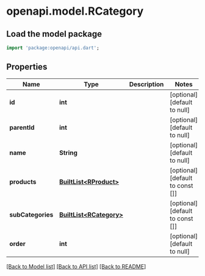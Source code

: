 # openapi.model.RCategory

## Load the model package
```dart
import 'package:openapi/api.dart';
```

## Properties
Name | Type | Description | Notes
------------ | ------------- | ------------- | -------------
**id** | **int** |  | [optional] [default to null]
**parentId** | **int** |  | [optional] [default to null]
**name** | **String** |  | [optional] [default to null]
**products** | [**BuiltList&lt;RProduct&gt;**](RProduct.md) |  | [optional] [default to const []]
**subCategories** | [**BuiltList&lt;RCategory&gt;**](RCategory.md) |  | [optional] [default to const []]
**order** | **int** |  | [optional] [default to null]

[[Back to Model list]](../README.md#documentation-for-models) [[Back to API list]](../README.md#documentation-for-api-endpoints) [[Back to README]](../README.md)


